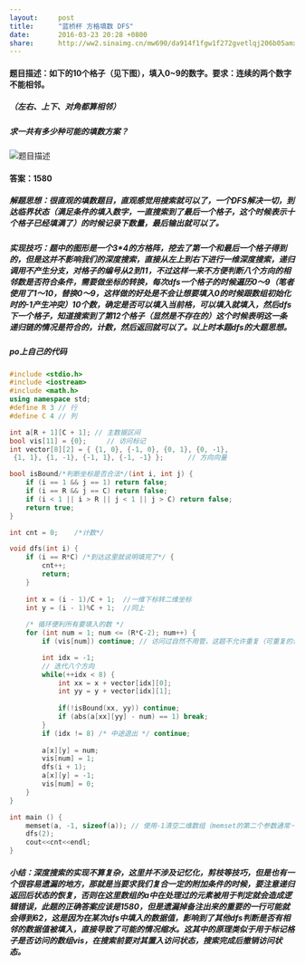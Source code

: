 ```yaml
---
layout: 	post
title: 		"蓝桥杯 方格填数 DFS"
date:		2016-03-23 20:28 +0800
share:      http://ww2.sinaimg.cn/mw690/da914f1fgw1f272gvetlqj206b05amx2.jpg
---
```


#### 题目描述：如下的10个格子（见下图），填入0~9的数字。要求：连续的**两个数字**不能相邻。

##### （左右、上下、对角都算相邻）

##### 求一共有多少种可能的填数方案？

![题目描述](http://ww2.sinaimg.cn/mw690/da914f1fgw1f272gvetlqj206b05amx2.jpg)

#### **答案**：1580

##### **解题思想**：很直观的填数题目，直观感觉用搜索就可以了，一个DFS解决一切，到达临界状态（满足条件的填入数字，一直搜索到了最后一个格子，这个时候表示十个格子已经填满了）的时候记录下数量，最后输出就可以了。

<!--break-->

##### **实现技巧**：题中的图形是一个3*4的方格阵，挖去了第一个和最后一个格子得到的，但是这并不影响我们的深度搜索，直接从左上到右下进行一维深度搜索，递归调用不产生分支，对格子的编号从2到11，不过这样一来不方便判断八个方向的相邻数是否符合条件，需要做坐标的转换，每次dfs一个格子的时候遍历0～9（笔者使用了1～10，替换0～9，这样做的好处是不会让想要填入0的时候跟数组初始化时的-1产生冲突）10个数，确定是否可以填入当前格，可以填入就填入，然后dfs下一个格子，知道搜索到了第12个格子（显然是不存在的）这个时候表明这一条递归链的情况是符合的，计数，然后返回就可以了。以上时本题dfs的大题思想。

##### po上自己的代码

```cpp
#include <stdio.h>
#include <iostream>
#include <math.h>
using namespace std;
#define R 3 // 行
#define C 4 // 列

int a[R + 1][C + 1]; // 主数据区间
bool vis[11] = {0};		// 访问标记
int vector[8][2] = { {1, 0}, {-1, 0}, {0, 1}, {0, -1},
 {1, 1}, {1, -1}, {-1, 1}, {-1, -1} };		// 方向向量

bool isBound/*判断坐标是否合法*/(int i, int j) {
    if (i == 1 && j == 1) return false;
    if (i == R && j == C) return false;
    if (i < 1 || i > R || j < 1 || j > C) return false;
    return true;
}

int cnt = 0;	/*计数*/

void dfs(int i) {	
    if (i == R*C) /*到达这里就说明填完了*/ {
        cnt++;
        return;
    }
    
    int x = (i - 1)/C + 1;	//一维下标转二维坐标
    int y = (i - 1)%C + 1;	//同上
    
    /* 循环便利所有要填入的数 */
    for (int num = 1; num <= (R*C-2); num++) {
        if (vis[num]) continue; // 访问过自然不用管，这题不允许重复（可重复的话时间复杂度会加大，编程倒是方便了，直接去掉这一句就行）

        int idx = -1;
        // 迭代八个方向
        while(++idx < 8) {
            int xx = x + vector[idx][0];
            int yy = y + vector[idx][1];
            
            if(!isBound(xx, yy)) continue;
            if (abs(a[xx][yy] - num) == 1) break;
        }
        if (idx != 8) /* 中途退出 */ continue;
        
        a[x][y] = num;
        vis[num] = 1;
        dfs(i + 1);
        a[x][y] = -1;
        vis[num] = 0;
    }
}

int main () {
    memset(a, -1, sizeof(a)); // 使用-1清空二维数组（memset的第二个参数通常－1，0）
    dfs(2);
    cout<<cnt<<endl;
}
```

##### **小结**：深度搜索的实现不算复杂，这里并不涉及记忆化，剪枝等技巧，但是也有一个很容易遗漏的地方，那就是当要求我们复合一定的附加条件的时候，要注意递归返回后状态的恢复，否则在这里数组的**a**中在处理过的元素被用于判定就会造成逻辑错误，此题的正确答案应该是1580，但是遗漏掉备注出来的重要的一行可能就会得到*62*，这是因为在某次dfs中填入的数据值，影响到了其他dfs判断是否有相邻的数据值被填入，直接导致了可能的情况缩水。这其中的原理类似于用于标记格子是否访问的数组vis，在搜索前要对其置入访问状态，搜索完成后撤销访问状态。
